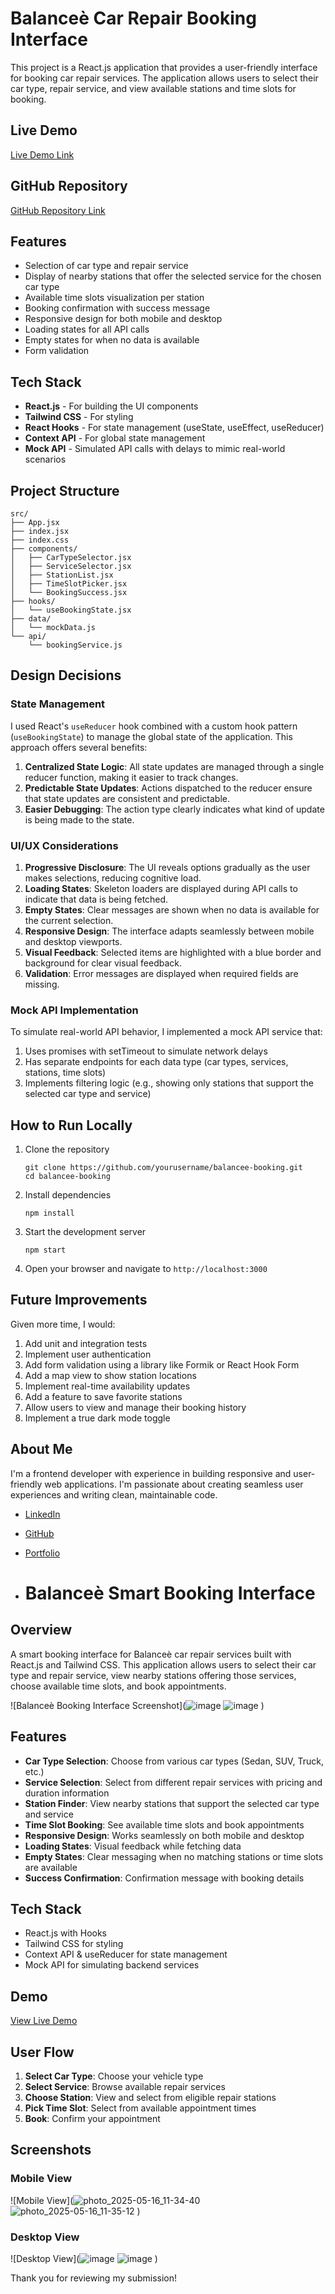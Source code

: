 # Balanceè Car Repair Booking Interface

This project is a React.js application that provides a user-friendly interface for booking car repair services. The application allows users to select their car type, repair service, and view available stations and time slots for booking.

## Live Demo

[Live Demo Link](https://booking-app-task.vercel.app/)

## GitHub Repository

[GitHub Repository Link](https://github.com/Richiey1/booking-app)

## Features

- Selection of car type and repair service
- Display of nearby stations that offer the selected service for the chosen car type
- Available time slots visualization per station
- Booking confirmation with success message
- Responsive design for both mobile and desktop
- Loading states for all API calls
- Empty states for when no data is available
- Form validation

## Tech Stack

- **React.js** - For building the UI components
- **Tailwind CSS** - For styling
- **React Hooks** - For state management (useState, useEffect, useReducer)
- **Context API** - For global state management
- **Mock API** - Simulated API calls with delays to mimic real-world scenarios

## Project Structure

```
src/
├── App.jsx                  
├── index.jsx                
├── index.css                
├── components/              
│   ├── CarTypeSelector.jsx  
│   ├── ServiceSelector.jsx  
│   ├── StationList.jsx      
│   ├── TimeSlotPicker.jsx   
│   └── BookingSuccess.jsx   
├── hooks/                   
│   └── useBookingState.jsx  
├── data/                    
│   └── mockData.js          
└── api/                     
    └── bookingService.js    
```

## Design Decisions

### State Management

I used React's `useReducer` hook combined with a custom hook pattern (`useBookingState`) to manage the global state of the application. This approach offers several benefits:

1. **Centralized State Logic**: All state updates are managed through a single reducer function, making it easier to track changes.
2. **Predictable State Updates**: Actions dispatched to the reducer ensure that state updates are consistent and predictable.
3. **Easier Debugging**: The action type clearly indicates what kind of update is being made to the state.

### UI/UX Considerations

1. **Progressive Disclosure**: The UI reveals options gradually as the user makes selections, reducing cognitive load.
2. **Loading States**: Skeleton loaders are displayed during API calls to indicate that data is being fetched.
3. **Empty States**: Clear messages are shown when no data is available for the current selection.
4. **Responsive Design**: The interface adapts seamlessly between mobile and desktop viewports.
5. **Visual Feedback**: Selected items are highlighted with a blue border and background for clear visual feedback.
6. **Validation**: Error messages are displayed when required fields are missing.

### Mock API Implementation

To simulate real-world API behavior, I implemented a mock API service that:

1. Uses promises with setTimeout to simulate network delays
2. Has separate endpoints for each data type (car types, services, stations, time slots)
3. Implements filtering logic (e.g., showing only stations that support the selected car type and service)

## How to Run Locally

1. Clone the repository
   ```
   git clone https://github.com/yourusername/balancee-booking.git
   cd balancee-booking
   ```

2. Install dependencies
   ```
   npm install
   ```

3. Start the development server
   ```
   npm start
   ```

4. Open your browser and navigate to `http://localhost:3000`

## Future Improvements

Given more time, I would:

1. Add unit and integration tests
2. Implement user authentication
3. Add form validation using a library like Formik or React Hook Form
4. Add a map view to show station locations
5. Implement real-time availability updates
6. Add a feature to save favorite stations
7. Allow users to view and manage their booking history
8. Implement a true dark mode toggle

## About Me

I'm a frontend developer with experience in building responsive and user-friendly web applications. I'm passionate about creating seamless user experiences and writing clean, maintainable code.

- [LinkedIn](https://www.linkedin.com/in/ojo-damilare-2b34ba109/)
- [GitHub](https://github.com/Richiey1)
- [Portfolio](https://web-2-portfolio-website-euge.vercel.app/)

- # Balanceè Smart Booking Interface

## Overview

A smart booking interface for Balanceè car repair services built with React.js and Tailwind CSS. This application allows users to select their car type and repair service, view nearby stations offering those services, choose available time slots, and book appointments.

![Balanceè Booking Interface Screenshot](![image](https://github.com/user-attachments/assets/ba6bfcaa-787a-4c22-b900-979e1f657fb3)
![image](https://github.com/user-attachments/assets/ce6d8e90-9565-44df-bcbe-0ed258e616c4)
)

## Features

- **Car Type Selection**: Choose from various car types (Sedan, SUV, Truck, etc.)
- **Service Selection**: Select from different repair services with pricing and duration information
- **Station Finder**: View nearby stations that support the selected car type and service
- **Time Slot Booking**: See available time slots and book appointments
- **Responsive Design**: Works seamlessly on both mobile and desktop
- **Loading States**: Visual feedback while fetching data
- **Empty States**: Clear messaging when no matching stations or time slots are available
- **Success Confirmation**: Confirmation message with booking details

## Tech Stack

- React.js with Hooks
- Tailwind CSS for styling
- Context API & useReducer for state management
- Mock API for simulating backend services

## Demo 

[View Live Demo](https://booking-app-task.vercel.app/)

## User Flow

1. **Select Car Type**: Choose your vehicle type
2. **Select Service**: Browse available repair services 
3. **Choose Station**: View and select from eligible repair stations
4. **Pick Time Slot**: Select from available appointment times
5. **Book**: Confirm your appointment

## Screenshots

### Mobile View
![Mobile View](![photo_2025-05-16_11-34-40](https://github.com/user-attachments/assets/5cfb04c3-aa1a-4e13-8544-059b0dfe2b75)
![photo_2025-05-16_11-35-12](https://github.com/user-attachments/assets/d93e0526-c4d7-4fec-8b08-12e253caf8b7)
)

### Desktop View
![Desktop View](![image](https://github.com/user-attachments/assets/cf743ed0-8ccc-499c-b8a7-05e8cc217e8a)
![image](https://github.com/user-attachments/assets/853290f2-563b-4f03-beaa-9db948dd5e83)
)

Thank you for reviewing my submission!
